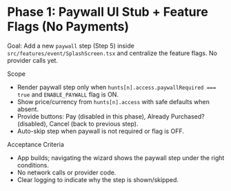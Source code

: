# Phase 1: Paywall UI Stub + Feature Flags (No Payments)

Goal: Add a new `paywall` step (Step 5) inside `src/features/event/SplashScreen.tsx` and centralize the feature flags. No provider calls yet.

Scope
- Render paywall step only when `hunts[n].access.paywallRequired === true` and `ENABLE_PAYWALL` flag is ON.
- Show price/currency from `hunts[n].access` with safe defaults when absent.
- Provide buttons: Pay (disabled in this phase), Already Purchased? (disabled), Cancel (back to previous step).
- Auto-skip step when paywall is not required or flag is OFF.

Acceptance Criteria
- App builds; navigating the wizard shows the paywall step under the right conditions.
- No network calls or provider code.
- Clear logging to indicate why the step is shown/skipped.
